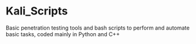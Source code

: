 # Kali_Scripts
Basic penetration testing tools and bash scripts to perform and automate basic tasks, coded mainly in Python and C++
